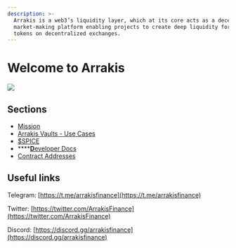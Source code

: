 ```yaml
---
description: >-
  Arrakis is a web3’s liquidity layer, which at its core acts as a decentralized
  market-making platform enabling projects to create deep liquidity for their
  tokens on decentralized exchanges.
---
```


# Welcome to Arrakis

![](.gitbook/assets/1\_JqKaqgK3dZpwY2NW45l2lw.jpeg)

## Sections

* [Mission](mission.md)
* [Arrakis Vaults - Use Cases](arrakis-vaults-use-cases.md)
* [$SPICE](usdspice.md)
* ****[**D**eveloper Docs](<README (1).md>)
* [Contract Addresses](pool-addresses.md)

## Useful links

Telegram: [https://t.me/arrakisfinance](https://t.me/arrakisfinance)

Twitter: [https://twitter.com/ArrakisFinance](https://twitter.com/ArrakisFinance)

Discord: [https://discord.gg/arrakisfinance](https://discord.gg/arrakisfinance)
